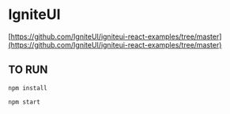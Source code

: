 # IgniteUI 

[https://github.com/IgniteUI/igniteui-react-examples/tree/master](https://github.com/IgniteUI/igniteui-react-examples/tree/master)

## TO RUN

`npm install`

`npm start`
